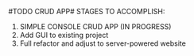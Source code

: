 #TODO CRUD APP#
STAGES TO ACCOMPLISH:
1. SIMPLE CONSOLE CRUD APP (IN PROGRESS)
2. Add GUI to existing project
3. Full refactor and adjust to server-powered website